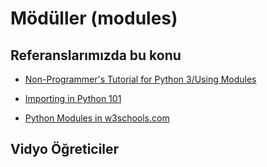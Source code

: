 # Mödüller (modules)




## Referanslarımızda bu konu

- [Non-Programmer's Tutorial for Python 3/Using Modules](https://en.wikibooks.org/wiki/Non-Programmer%27s_Tutorial_for_Python_3/Using_Modules)

- [Importing in Python 101](https://python101.pythonlibrary.org/chapter9_imports.html)

- [Python Modules in w3schools.com](https://www.w3schools.com/python/python_modules.asp)

## Vidyo Öğreticiler




